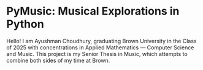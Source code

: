 # PyMusic: Musical Explorations in Python

Hello! I am Ayushman Choudhury, graduating Brown University in the Class of 2025 with concentrations in Applied Mathematics — Computer Science and Music. This project is my Senior Thesis in Music, which attempts to combine both sides of my time at Brown.
